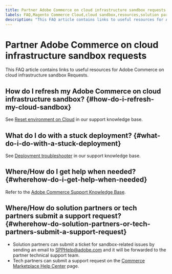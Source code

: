 ```yaml
---
title: Partner Adobe Commerce on cloud infrastructure sandbox requests
labels: FAQ,Magento Commerce Cloud,cloud sandbox,resources,solution partner,stuck deployment,tech partner,Adobe Commerce, cloud infrastructure
description: "This FAQ article contains links to useful resources for Adobe Commerce on cloud infrastructure sandbox Requests."
---
```


# Partner Adobe Commerce on cloud infrastructure sandbox requests

This FAQ article contains links to useful resources for Adobe Commerce on cloud infrastructure sandbox Requests.

## How do I refresh my Adobe Commerce on cloud infrastructure sandbox? {#how-do-i-refresh-my-cloud-sandbox}

See [Reset environment on Cloud](https://support.magento.com/hc/en-us/articles/360000852534) in our support knowledge base.

## What do I do with a stuck deployment? {#what-do-i-do-with-a-stuck-deployment}

See [Deployment troubleshooter](https://support.magento.com/hc/en-us/articles/360040986912) in our support knowledge base.

## Where/How do I get help when needed? {#wherehow-do-i-get-help-when-needed}

Refer to the [Adobe Commerce Support Knowledge Base](https://support.magento.com/hc/en-us).

## Where/How do solution partners or tech partners submit a support request? {#wherehow-do-solution-partners-or-tech-partners-submit-a-support-request}

* Solution partners can submit a ticket for sandbox-related issues by sending an email to [SPPHelp@adobe.com](mailto:SPPHelp@adobe.com) and it will be forwarded to the partner technical support team.
* Tech partners can submit a support request on the [Commerce Marketplace Help Center](https://marketplacesupport.magento.com/hc/en-us/requests) page.